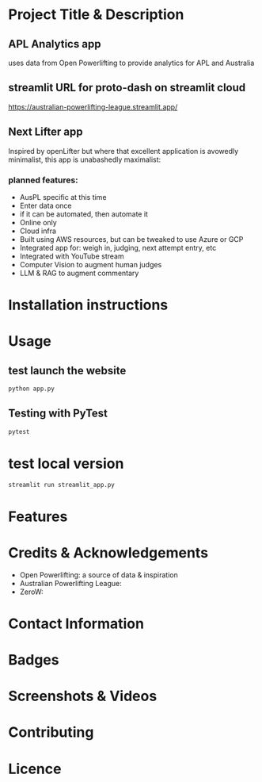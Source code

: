 # Project Title & Description

## APL Analytics app
uses data from Open Powerlifting to provide analytics for APL and Australia 

##  streamlit URL for proto-dash on streamlit cloud
https://australian-powerlifting-league.streamlit.app/

## Next Lifter app
Inspired by openLifter but where that excellent application is avowedly minimalist, this app is unabashedly maximalist:
### planned features:
- AusPL specific at this time
- Enter data once
- if it can be automated, then automate it
- Online only
- Cloud infra
- Built using AWS resources, but can be tweaked to use Azure or GCP
- Integrated app for: weigh in, judging, next attempt entry, etc
- Integrated with YouTube stream
- Computer Vision to augment human judges 
- LLM & RAG to augment commentary

# Installation instructions


# Usage

## test launch the website
```bash
python app.py
```

## Testing with PyTest
```bash
pytest
```

# test local version
```bash
streamlit run streamlit_app.py
```


# Features


# Credits & Acknowledgements
- Open Powerlifting: a source of data & inspiration
- Australian Powerlifting League: 
- ZeroW: 

# Contact Information


# Badges


# Screenshots & Videos


# Contributing


# Licence



